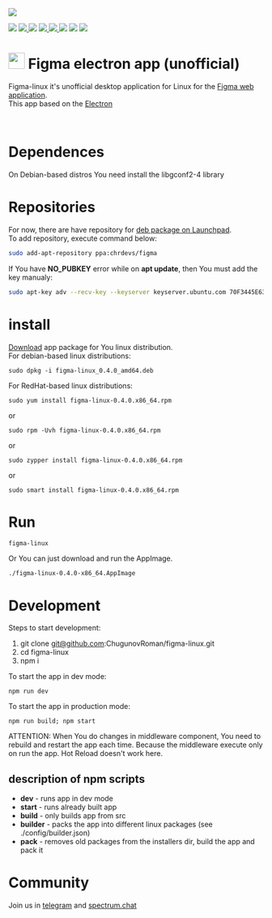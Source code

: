 <p>
	<img src="https://raw.githubusercontent.com/ChugunovRoman/figma-linux/master/images/screenshot1.png">
</p>

<p>
	<img src="https://img.shields.io/github/downloads/ChugunovRoman/figma-linux/total.svg" />
    <a href="https://github.com/ChugunovRoman/figma-linux/releases/latest">
        <img src="https://img.shields.io/github/release/ChugunovRoman/figma-linux.svg?label=latest%20release">
	</a>
	<img src="https://img.shields.io/github/last-commit/ChugunovRoman/figma-linux.svg">
    <a href="https://github.com/ChugunovRoman/figma-linux/issues">
        <img src="https://img.shields.io/github/issues/ChugunovRoman/figma-linux.svg">
	</a>
    <a href="https://github.com/ChugunovRoman/figma-linux/issues?q=is%3Aissue+is%3Aclosed">
        <img src="https://img.shields.io/github/issues-closed/ChugunovRoman/figma-linux.svg">
	</a>
	<img src="https://img.shields.io/github/languages/code-size/ChugunovRoman/figma-linux.svg">
	<img src="https://img.shields.io/github/repo-size/ChugunovRoman/figma-linux.svg">
    <a href="https://github.com/ChugunovRoman/figma-linux/stargazers">
		<img src="https://img.shields.io/github/stars/ChugunovRoman/figma-linux.svg?style=social&label=Stars">
	</a>
</p>


# <img src="https://raw.githubusercontent.com/ChugunovRoman/figma-linux/master/resources/icon/128x128.png" width="32"> Figma electron app (unofficial)

Figma-linux it's unofficial desktop application for Linux for the [Figma web application](https://figma.com). <br>
This app based on the [Electron](http://electron.atom.io)

<br>

# Dependences
On Debian-based distros You need install the libgconf2-4 library


# Repositories
For now, there are have repository for [deb package on Launchpad](https://launchpad.net/~chrdevs/+archive/ubuntu/figma). <br>
To add repository, execute command below:
```bash
sudo add-apt-repository ppa:chrdevs/figma
```
If You have **NO_PUBKEY** error while on **apt update**, then You must add the key manualy:
```bash
sudo apt-key adv --recv-key --keyserver keyserver.ubuntu.com 70F3445E637983CC
```

# install
[Download](https://github.com/ChugunovRoman/figma-linux/releases) app package for You linux distribution. <br>
For debian-based linux distributions:
```
sudo dpkg -i figma-linux_0.4.0_amd64.deb
```

For RedHat-based linux distributions:
```
sudo yum install figma-linux-0.4.0.x86_64.rpm
```
or
```
sudo rpm -Uvh figma-linux-0.4.0.x86_64.rpm
```
or
```
sudo zypper install figma-linux-0.4.0.x86_64.rpm
```
or
```
sudo smart install figma-linux-0.4.0.x86_64.rpm
```

# Run

```
figma-linux
```

Or You can just download and run the AppImage.

```
./figma-linux-0.4.0-x86_64.AppImage
```

# Development

Steps to start development:

1. git clone git@github.com:ChugunovRoman/figma-linux.git
2. cd figma-linux
3. npm i


To start the app in dev mode:
```
npm run dev
```

To start the app in production mode:
```
npm run build; npm start
```

ATTENTION:
When You do changes in middleware component, You need to rebuild and restart the app each time.
Because the middleware execute only on run the app. Hot Reload doesn't work here.

## description of  npm scripts

 * **dev** - runs app in dev mode
 * **start** - runs already built app
 * **build** - only builds app from src
 * **builder** - packs the app into different linux packages (see ./config/builder.json)
 * **pack** - removes old packages from the installers dir, build the app and pack it

# Community

Join us in [telegram](https://t.me/figma_linux) and [spectrum.chat](https://spectrum.chat/figma-linux)
